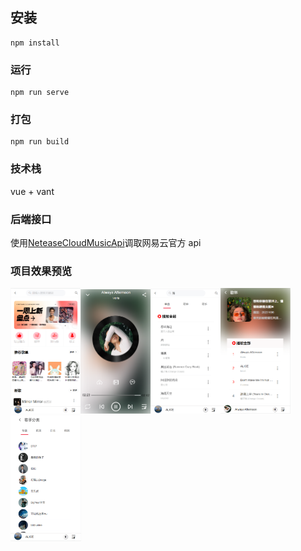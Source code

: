 ## 安装

```
npm install
```

### 运行

```
npm run serve
```

### 打包

```
npm run build
```

### 技术栈

vue + vant

### 后端接口

使用[NeteaseCloudMusicApi](https://github.com/Binaryify/NeteaseCloudMusicApi.git)调取网易云官方 api

### 项目效果预览

<img src="./src/assets/cloudmusic/home.png" style="zoom:25%;" /><img src="./src/assets/cloudmusic/playDetail.png" style="zoom:25%;" /><img src="./src/assets/cloudmusic/serach.png" style="zoom:25%;" /><img src="./src/assets/cloudmusic/playList.png" style="zoom:25%;" /><img src="./src/assets/cloudmusic/singer.png" style="zoom:25%;" />

